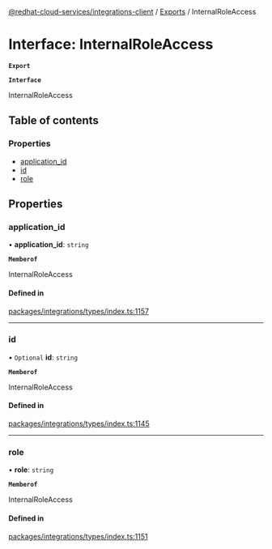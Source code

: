 [@redhat-cloud-services/integrations-client](../README.md) / [Exports](../modules.md) / InternalRoleAccess

# Interface: InternalRoleAccess

**`Export`**

**`Interface`**

InternalRoleAccess

## Table of contents

### Properties

- [application\_id](InternalRoleAccess.md#application_id)
- [id](InternalRoleAccess.md#id)
- [role](InternalRoleAccess.md#role)

## Properties

### application\_id

• **application\_id**: `string`

**`Memberof`**

InternalRoleAccess

#### Defined in

[packages/integrations/types/index.ts:1157](https://github.com/RedHatInsights/javascript-clients/blob/master/packages/integrations/types/index.ts#L1157)

___

### id

• `Optional` **id**: `string`

**`Memberof`**

InternalRoleAccess

#### Defined in

[packages/integrations/types/index.ts:1145](https://github.com/RedHatInsights/javascript-clients/blob/master/packages/integrations/types/index.ts#L1145)

___

### role

• **role**: `string`

**`Memberof`**

InternalRoleAccess

#### Defined in

[packages/integrations/types/index.ts:1151](https://github.com/RedHatInsights/javascript-clients/blob/master/packages/integrations/types/index.ts#L1151)
